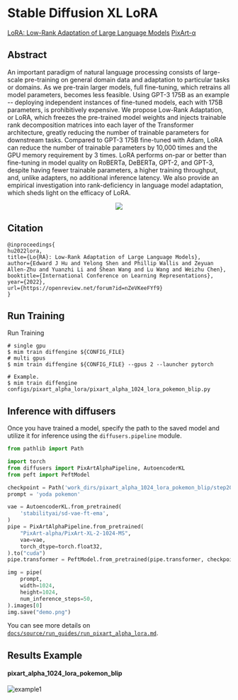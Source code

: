 # Stable Diffusion XL LoRA

[LoRA: Low-Rank Adaptation of Large Language Models](https://arxiv.org/abs/2106.09685)
[PixArt-α](https://arxiv.org/abs/2310.00426)

## Abstract

An important paradigm of natural language processing consists of large-scale pre-training on general domain data and adaptation to particular tasks or domains. As we pre-train larger models, full fine-tuning, which retrains all model parameters, becomes less feasible. Using GPT-3 175B as an example -- deploying independent instances of fine-tuned models, each with 175B parameters, is prohibitively expensive. We propose Low-Rank Adaptation, or LoRA, which freezes the pre-trained model weights and injects trainable rank decomposition matrices into each layer of the Transformer architecture, greatly reducing the number of trainable parameters for downstream tasks. Compared to GPT-3 175B fine-tuned with Adam, LoRA can reduce the number of trainable parameters by 10,000 times and the GPU memory requirement by 3 times. LoRA performs on-par or better than fine-tuning in model quality on RoBERTa, DeBERTa, GPT-2, and GPT-3, despite having fewer trainable parameters, a higher training throughput, and, unlike adapters, no additional inference latency. We also provide an empirical investigation into rank-deficiency in language model adaptation, which sheds light on the efficacy of LoRA.

<div align=center>
<img src="https://github.com/okotaku/diffengine/assets/24734142/542189e1-e88f-4e80-9a51-de241b37d994"/>
</div>

## Citation

```
@inproceedings{
hu2022lora,
title={Lo{RA}: Low-Rank Adaptation of Large Language Models},
author={Edward J Hu and Yelong Shen and Phillip Wallis and Zeyuan Allen-Zhu and Yuanzhi Li and Shean Wang and Lu Wang and Weizhu Chen},
booktitle={International Conference on Learning Representations},
year={2022},
url={https://openreview.net/forum?id=nZeVKeeFYf9}
}
```

## Run Training

Run Training

```
# single gpu
$ mim train diffengine ${CONFIG_FILE}
# multi gpus
$ mim train diffengine ${CONFIG_FILE} --gpus 2 --launcher pytorch

# Example.
$ mim train diffengine configs/pixart_alpha_lora/pixart_alpha_1024_lora_pokemon_blip.py
```

## Inference with diffusers

Once you have trained a model, specify the path to the saved model and utilize it for inference using the `diffusers.pipeline` module.

```py
from pathlib import Path

import torch
from diffusers import PixArtAlphaPipeline, AutoencoderKL
from peft import PeftModel

checkpoint = Path('work_dirs/pixart_alpha_1024_lora_pokemon_blip/step20850')
prompt = 'yoda pokemon'

vae = AutoencoderKL.from_pretrained(
    'stabilityai/sd-vae-ft-ema',
)
pipe = PixArtAlphaPipeline.from_pretrained(
    "PixArt-alpha/PixArt-XL-2-1024-MS",
    vae=vae,
    torch_dtype=torch.float32,
).to("cuda")
pipe.transformer = PeftModel.from_pretrained(pipe.transformer, checkpoint / "transformer", adapter_name="default")

img = pipe(
    prompt,
    width=1024,
    height=1024,
    num_inference_steps=50,
).images[0]
img.save("demo.png")
```

You can see more details on [`docs/source/run_guides/run_pixart_alpha_lora.md`](../../docs/source/run_guides/run_pixart_alpha_lora.md#inference-with-diffusers).

## Results Example

#### pixart_alpha_1024_lora_pokemon_blip

![example1](https://github.com/okotaku/diffengine/assets/24734142/1f884a73-e734-42fe-88f2-87d3ea22672d)
